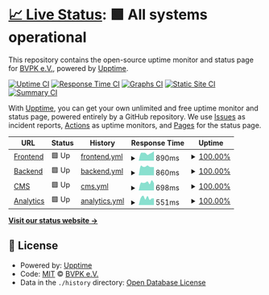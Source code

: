 # [📈 Live Status](https://status.bvpk.org): <!--live status--> **🟩 All systems operational**

This repository contains the open-source uptime monitor and status page for [BVPK e.V.](https://bvpk.org), powered by [Upptime](https://github.com/upptime/upptime).

[![Uptime CI](https://github.com/BVPyro/status/workflows/Uptime%20CI/badge.svg)](https://github.com/BVPyro/status/actions?query=workflow%3A%22Uptime+CI%22)
[![Response Time CI](https://github.com/BVPyro/status/workflows/Response%20Time%20CI/badge.svg)](https://github.com/BVPyro/status/actions?query=workflow%3A%22Response+Time+CI%22)
[![Graphs CI](https://github.com/BVPyro/status/workflows/Graphs%20CI/badge.svg)](https://github.com/BVPyro/status/actions?query=workflow%3A%22Graphs+CI%22)
[![Static Site CI](https://github.com/BVPyro/status/workflows/Static%20Site%20CI/badge.svg)](https://github.com/BVPyro/status/actions?query=workflow%3A%22Static+Site+CI%22)
[![Summary CI](https://github.com/BVPyro/status/workflows/Summary%20CI/badge.svg)](https://github.com/BVPyro/status/actions?query=workflow%3A%22Summary+CI%22)

With [Upptime](https://upptime.js.org), you can get your own unlimited and free uptime monitor and status page, powered entirely by a GitHub repository. We use [Issues](https://github.com/BVPyro/status/issues) as incident reports, [Actions](https://github.com/BVPyro/status/actions) as uptime monitors, and [Pages](https://status.bvpk.org) for the status page.

<!--start: status pages-->
<!-- This summary is generated by Upptime (https://github.com/upptime/upptime) -->
<!-- Do not edit this manually, your changes will be overwritten -->
<!-- prettier-ignore -->
| URL | Status | History | Response Time | Uptime |
| --- | ------ | ------- | ------------- | ------ |
| <img alt="" src="https://bvpk.org/favicon/favicon-16x16.png" height="13"> [Frontend](https://bvpk.org) | 🟩 Up | [frontend.yml](https://github.com/BVPyro/status/commits/HEAD/history/frontend.yml) | <details><summary><img alt="Response time graph" src="./graphs/frontend/response-time-week.png" height="20"> 890ms</summary><br><a href="https://status.bvpk.org/history/frontend"><img alt="Response time 951" src="https://img.shields.io/endpoint?url=https%3A%2F%2Fraw.githubusercontent.com%2FBVPyro%2Fstatus%2FHEAD%2Fapi%2Ffrontend%2Fresponse-time.json"></a><br><a href="https://status.bvpk.org/history/frontend"><img alt="24-hour response time 1087" src="https://img.shields.io/endpoint?url=https%3A%2F%2Fraw.githubusercontent.com%2FBVPyro%2Fstatus%2FHEAD%2Fapi%2Ffrontend%2Fresponse-time-day.json"></a><br><a href="https://status.bvpk.org/history/frontend"><img alt="7-day response time 890" src="https://img.shields.io/endpoint?url=https%3A%2F%2Fraw.githubusercontent.com%2FBVPyro%2Fstatus%2FHEAD%2Fapi%2Ffrontend%2Fresponse-time-week.json"></a><br><a href="https://status.bvpk.org/history/frontend"><img alt="30-day response time 968" src="https://img.shields.io/endpoint?url=https%3A%2F%2Fraw.githubusercontent.com%2FBVPyro%2Fstatus%2FHEAD%2Fapi%2Ffrontend%2Fresponse-time-month.json"></a><br><a href="https://status.bvpk.org/history/frontend"><img alt="1-year response time 951" src="https://img.shields.io/endpoint?url=https%3A%2F%2Fraw.githubusercontent.com%2FBVPyro%2Fstatus%2FHEAD%2Fapi%2Ffrontend%2Fresponse-time-year.json"></a></details> | <details><summary><a href="https://status.bvpk.org/history/frontend">100.00%</a></summary><a href="https://status.bvpk.org/history/frontend"><img alt="All-time uptime 100.00%" src="https://img.shields.io/endpoint?url=https%3A%2F%2Fraw.githubusercontent.com%2FBVPyro%2Fstatus%2FHEAD%2Fapi%2Ffrontend%2Fuptime.json"></a><br><a href="https://status.bvpk.org/history/frontend"><img alt="24-hour uptime 100.00%" src="https://img.shields.io/endpoint?url=https%3A%2F%2Fraw.githubusercontent.com%2FBVPyro%2Fstatus%2FHEAD%2Fapi%2Ffrontend%2Fuptime-day.json"></a><br><a href="https://status.bvpk.org/history/frontend"><img alt="7-day uptime 100.00%" src="https://img.shields.io/endpoint?url=https%3A%2F%2Fraw.githubusercontent.com%2FBVPyro%2Fstatus%2FHEAD%2Fapi%2Ffrontend%2Fuptime-week.json"></a><br><a href="https://status.bvpk.org/history/frontend"><img alt="30-day uptime 100.00%" src="https://img.shields.io/endpoint?url=https%3A%2F%2Fraw.githubusercontent.com%2FBVPyro%2Fstatus%2FHEAD%2Fapi%2Ffrontend%2Fuptime-month.json"></a><br><a href="https://status.bvpk.org/history/frontend"><img alt="1-year uptime 100.00%" src="https://img.shields.io/endpoint?url=https%3A%2F%2Fraw.githubusercontent.com%2FBVPyro%2Fstatus%2FHEAD%2Fapi%2Ffrontend%2Fuptime-year.json"></a></details>
| <img alt="" src="https://db.bvpk.org/dashboard/favicon-32.png" height="13"> [Backend](https://db.bvpk.org) | 🟩 Up | [backend.yml](https://github.com/BVPyro/status/commits/HEAD/history/backend.yml) | <details><summary><img alt="Response time graph" src="./graphs/backend/response-time-week.png" height="20"> 860ms</summary><br><a href="https://status.bvpk.org/history/backend"><img alt="Response time 856" src="https://img.shields.io/endpoint?url=https%3A%2F%2Fraw.githubusercontent.com%2FBVPyro%2Fstatus%2FHEAD%2Fapi%2Fbackend%2Fresponse-time.json"></a><br><a href="https://status.bvpk.org/history/backend"><img alt="24-hour response time 803" src="https://img.shields.io/endpoint?url=https%3A%2F%2Fraw.githubusercontent.com%2FBVPyro%2Fstatus%2FHEAD%2Fapi%2Fbackend%2Fresponse-time-day.json"></a><br><a href="https://status.bvpk.org/history/backend"><img alt="7-day response time 860" src="https://img.shields.io/endpoint?url=https%3A%2F%2Fraw.githubusercontent.com%2FBVPyro%2Fstatus%2FHEAD%2Fapi%2Fbackend%2Fresponse-time-week.json"></a><br><a href="https://status.bvpk.org/history/backend"><img alt="30-day response time 879" src="https://img.shields.io/endpoint?url=https%3A%2F%2Fraw.githubusercontent.com%2FBVPyro%2Fstatus%2FHEAD%2Fapi%2Fbackend%2Fresponse-time-month.json"></a><br><a href="https://status.bvpk.org/history/backend"><img alt="1-year response time 856" src="https://img.shields.io/endpoint?url=https%3A%2F%2Fraw.githubusercontent.com%2FBVPyro%2Fstatus%2FHEAD%2Fapi%2Fbackend%2Fresponse-time-year.json"></a></details> | <details><summary><a href="https://status.bvpk.org/history/backend">100.00%</a></summary><a href="https://status.bvpk.org/history/backend"><img alt="All-time uptime 99.95%" src="https://img.shields.io/endpoint?url=https%3A%2F%2Fraw.githubusercontent.com%2FBVPyro%2Fstatus%2FHEAD%2Fapi%2Fbackend%2Fuptime.json"></a><br><a href="https://status.bvpk.org/history/backend"><img alt="24-hour uptime 100.00%" src="https://img.shields.io/endpoint?url=https%3A%2F%2Fraw.githubusercontent.com%2FBVPyro%2Fstatus%2FHEAD%2Fapi%2Fbackend%2Fuptime-day.json"></a><br><a href="https://status.bvpk.org/history/backend"><img alt="7-day uptime 100.00%" src="https://img.shields.io/endpoint?url=https%3A%2F%2Fraw.githubusercontent.com%2FBVPyro%2Fstatus%2FHEAD%2Fapi%2Fbackend%2Fuptime-week.json"></a><br><a href="https://status.bvpk.org/history/backend"><img alt="30-day uptime 100.00%" src="https://img.shields.io/endpoint?url=https%3A%2F%2Fraw.githubusercontent.com%2FBVPyro%2Fstatus%2FHEAD%2Fapi%2Fbackend%2Fuptime-month.json"></a><br><a href="https://status.bvpk.org/history/backend"><img alt="1-year uptime 99.95%" src="https://img.shields.io/endpoint?url=https%3A%2F%2Fraw.githubusercontent.com%2FBVPyro%2Fstatus%2FHEAD%2Fapi%2Fbackend%2Fuptime-year.json"></a></details>
| <img alt="" src="https://cms.bvpk.org/admin/img/icons/android-chrome-512x512.png" height="13"> [CMS](https://cms.bvpk.org) | 🟩 Up | [cms.yml](https://github.com/BVPyro/status/commits/HEAD/history/cms.yml) | <details><summary><img alt="Response time graph" src="./graphs/cms/response-time-week.png" height="20"> 698ms</summary><br><a href="https://status.bvpk.org/history/cms"><img alt="Response time 707" src="https://img.shields.io/endpoint?url=https%3A%2F%2Fraw.githubusercontent.com%2FBVPyro%2Fstatus%2FHEAD%2Fapi%2Fcms%2Fresponse-time.json"></a><br><a href="https://status.bvpk.org/history/cms"><img alt="24-hour response time 632" src="https://img.shields.io/endpoint?url=https%3A%2F%2Fraw.githubusercontent.com%2FBVPyro%2Fstatus%2FHEAD%2Fapi%2Fcms%2Fresponse-time-day.json"></a><br><a href="https://status.bvpk.org/history/cms"><img alt="7-day response time 698" src="https://img.shields.io/endpoint?url=https%3A%2F%2Fraw.githubusercontent.com%2FBVPyro%2Fstatus%2FHEAD%2Fapi%2Fcms%2Fresponse-time-week.json"></a><br><a href="https://status.bvpk.org/history/cms"><img alt="30-day response time 710" src="https://img.shields.io/endpoint?url=https%3A%2F%2Fraw.githubusercontent.com%2FBVPyro%2Fstatus%2FHEAD%2Fapi%2Fcms%2Fresponse-time-month.json"></a><br><a href="https://status.bvpk.org/history/cms"><img alt="1-year response time 707" src="https://img.shields.io/endpoint?url=https%3A%2F%2Fraw.githubusercontent.com%2FBVPyro%2Fstatus%2FHEAD%2Fapi%2Fcms%2Fresponse-time-year.json"></a></details> | <details><summary><a href="https://status.bvpk.org/history/cms">100.00%</a></summary><a href="https://status.bvpk.org/history/cms"><img alt="All-time uptime 100.00%" src="https://img.shields.io/endpoint?url=https%3A%2F%2Fraw.githubusercontent.com%2FBVPyro%2Fstatus%2FHEAD%2Fapi%2Fcms%2Fuptime.json"></a><br><a href="https://status.bvpk.org/history/cms"><img alt="24-hour uptime 100.00%" src="https://img.shields.io/endpoint?url=https%3A%2F%2Fraw.githubusercontent.com%2FBVPyro%2Fstatus%2FHEAD%2Fapi%2Fcms%2Fuptime-day.json"></a><br><a href="https://status.bvpk.org/history/cms"><img alt="7-day uptime 100.00%" src="https://img.shields.io/endpoint?url=https%3A%2F%2Fraw.githubusercontent.com%2FBVPyro%2Fstatus%2FHEAD%2Fapi%2Fcms%2Fuptime-week.json"></a><br><a href="https://status.bvpk.org/history/cms"><img alt="30-day uptime 100.00%" src="https://img.shields.io/endpoint?url=https%3A%2F%2Fraw.githubusercontent.com%2FBVPyro%2Fstatus%2FHEAD%2Fapi%2Fcms%2Fuptime-month.json"></a><br><a href="https://status.bvpk.org/history/cms"><img alt="1-year uptime 100.00%" src="https://img.shields.io/endpoint?url=https%3A%2F%2Fraw.githubusercontent.com%2FBVPyro%2Fstatus%2FHEAD%2Fapi%2Fcms%2Fuptime-year.json"></a></details>
| <img alt="" src="https://umami.bvpk.org/favicon-16x16.png" height="13"> [Analytics](https://umami.bvpk.org) | 🟩 Up | [analytics.yml](https://github.com/BVPyro/status/commits/HEAD/history/analytics.yml) | <details><summary><img alt="Response time graph" src="./graphs/analytics/response-time-week.png" height="20"> 551ms</summary><br><a href="https://status.bvpk.org/history/analytics"><img alt="Response time 545" src="https://img.shields.io/endpoint?url=https%3A%2F%2Fraw.githubusercontent.com%2FBVPyro%2Fstatus%2FHEAD%2Fapi%2Fanalytics%2Fresponse-time.json"></a><br><a href="https://status.bvpk.org/history/analytics"><img alt="24-hour response time 515" src="https://img.shields.io/endpoint?url=https%3A%2F%2Fraw.githubusercontent.com%2FBVPyro%2Fstatus%2FHEAD%2Fapi%2Fanalytics%2Fresponse-time-day.json"></a><br><a href="https://status.bvpk.org/history/analytics"><img alt="7-day response time 551" src="https://img.shields.io/endpoint?url=https%3A%2F%2Fraw.githubusercontent.com%2FBVPyro%2Fstatus%2FHEAD%2Fapi%2Fanalytics%2Fresponse-time-week.json"></a><br><a href="https://status.bvpk.org/history/analytics"><img alt="30-day response time 546" src="https://img.shields.io/endpoint?url=https%3A%2F%2Fraw.githubusercontent.com%2FBVPyro%2Fstatus%2FHEAD%2Fapi%2Fanalytics%2Fresponse-time-month.json"></a><br><a href="https://status.bvpk.org/history/analytics"><img alt="1-year response time 545" src="https://img.shields.io/endpoint?url=https%3A%2F%2Fraw.githubusercontent.com%2FBVPyro%2Fstatus%2FHEAD%2Fapi%2Fanalytics%2Fresponse-time-year.json"></a></details> | <details><summary><a href="https://status.bvpk.org/history/analytics">100.00%</a></summary><a href="https://status.bvpk.org/history/analytics"><img alt="All-time uptime 99.95%" src="https://img.shields.io/endpoint?url=https%3A%2F%2Fraw.githubusercontent.com%2FBVPyro%2Fstatus%2FHEAD%2Fapi%2Fanalytics%2Fuptime.json"></a><br><a href="https://status.bvpk.org/history/analytics"><img alt="24-hour uptime 100.00%" src="https://img.shields.io/endpoint?url=https%3A%2F%2Fraw.githubusercontent.com%2FBVPyro%2Fstatus%2FHEAD%2Fapi%2Fanalytics%2Fuptime-day.json"></a><br><a href="https://status.bvpk.org/history/analytics"><img alt="7-day uptime 100.00%" src="https://img.shields.io/endpoint?url=https%3A%2F%2Fraw.githubusercontent.com%2FBVPyro%2Fstatus%2FHEAD%2Fapi%2Fanalytics%2Fuptime-week.json"></a><br><a href="https://status.bvpk.org/history/analytics"><img alt="30-day uptime 100.00%" src="https://img.shields.io/endpoint?url=https%3A%2F%2Fraw.githubusercontent.com%2FBVPyro%2Fstatus%2FHEAD%2Fapi%2Fanalytics%2Fuptime-month.json"></a><br><a href="https://status.bvpk.org/history/analytics"><img alt="1-year uptime 99.95%" src="https://img.shields.io/endpoint?url=https%3A%2F%2Fraw.githubusercontent.com%2FBVPyro%2Fstatus%2FHEAD%2Fapi%2Fanalytics%2Fuptime-year.json"></a></details>

<!--end: status pages-->

[**Visit our status website →**](https://status.bvpk.org)

## 📄 License

- Powered by: [Upptime](https://github.com/upptime/upptime)
- Code: [MIT](./LICENSE) © [BVPK e.V.](https://bvpk.org)
- Data in the `./history` directory: [Open Database License](https://opendatacommons.org/licenses/odbl/1-0/)
